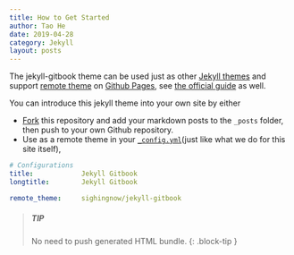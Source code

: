 ```yaml
---
title: How to Get Started
author: Tao He
date: 2019-04-28
category: Jekyll
layout: posts
---
```


The jekyll-gitbook theme can be used just as other [Jekyll themes][3] and
support [remote theme][2] on [Github Pages][1], see [the official guide][4]
as well.

You can introduce this jekyll theme into your own site by either

- [Fork][5] this repository and add your markdown posts to the `_posts` folder, then
  push to your own Github repository.
- Use as a remote theme in your [`_config.yml`][6](just like what we do for this
  site itself),

```yaml
# Configurations
title:            Jekyll Gitbook
longtitle:        Jekyll Gitbook

remote_theme:     sighingnow/jekyll-gitbook
```

> ##### TIP
>
> No need to push generated HTML bundle.
{: .block-tip }

[1]: https://pages.github.com
[2]: https://github.com/sighingnow/jekyll-gitbook/fork
[3]: https://pages.github.com/themes
[4]: https://docs.github.com/en/pages/setting-up-a-github-pages-site-with-jekyll/adding-a-theme-to-your-github-pages-site-using-jekyll
[5]: https://github.com/sighingnow/jekyll-gitbook/fork
[6]: https://github.com/sighingnow/jekyll-gitbook/blob/master/_config.yml
